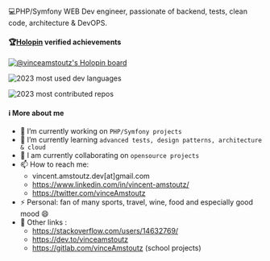 💻PHP/Symfony WEB Dev engineer, passionate of backend, tests, clean code, architecture & DevOPS.
#### 🏆[Holopin](https://holopin.io/@vinceamstoutz) verified achievements
[![@vinceamstoutz's Holopin board](https://holopin.me/vinceamstoutz)](https://holopin.io/@vinceamstoutz)

![2023 most used dev languages](https://api.githubtrends.io/user/svg/vinceAmstoutz/langs?time_range=one_year&include_private=True&loc_metric=changed&theme=classic)

![2023 most contributed repos](https://api.githubtrends.io/user/svg/vinceAmstoutz/repos?time_range=one_year&include_private=True&theme=classic)


#### ℹ️ More about me
- 🔭 I’m currently working on `PHP/Symfony projects`
- 🌱 I’m currently learning `advanced tests, design patterns, architecture & cloud`
- 👯 I am currently collaborating on `opensource projects`
- 📫 How to reach me:
  -    vincent.amstoutz.dev[at]gmail.com
  -    https://www.linkedin.com/in/vincent-amstoutz/
  -    https://twitter.com/vinceAmstoutz
- ⚡ Personal: fan of many sports, travel, wine, food and especially good mood :smile:
- :link: Other links :
  - https://stackoverflow.com/users/14632769/
  - https://dev.to/vinceamstoutz 
  - https://gitlab.com/vinceAmstoutz (school projects)
